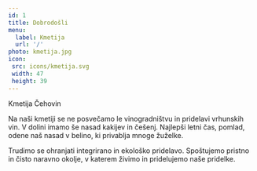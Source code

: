 ```yaml
---
id: 1
title: Dobrodošli
menu:
  label: Kmetija
  url: '/'
photo: kmetija.jpg
icon:
 src: icons/kmetija.svg
 width: 47
 height: 39
---
```


<Naslov>Kmetija Čehovin</Naslov>

Na naši kmetiji se ne posvečamo le vinogradništvu in pridelavi vrhunskih vin. V dolini imamo še nasad kakijev in češenj. Najlepši letni čas, pomlad, odene
naš nasad v belino, ki privablja mnoge žuželke. 

Trudimo se ohranjati integrirano in ekološko pridelavo. Spoštujemo pristno in čisto naravno okolje, v katerem živimo in pridelujemo naše pridelke.
